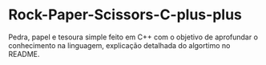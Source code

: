 # Rock-Paper-Scissors-C-plus-plus
Pedra, papel e tesoura simple feito em C++ com o objetivo de aprofundar o conhecimento na linguagem, explicação detalhada do algortimo no README.
